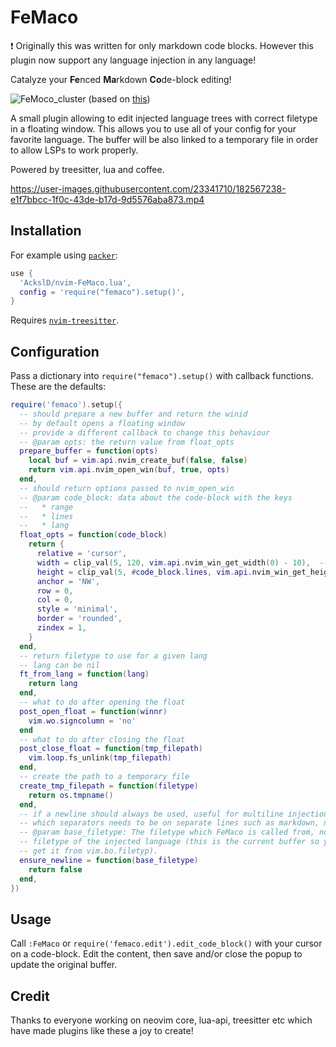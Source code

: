 # FeMaco
:exclamation: Originally this was written for only markdown code blocks. However this plugin now support any language injection in any language!

Catalyze your **Fe**nced **Ma**rkdown **Co**de-block editing!

![FeMoco_cluster](https://user-images.githubusercontent.com/23341710/182566777-492c5e81-95fc-4443-ae6a-23ba2519960e.png)
(based on [this](https://en.wikipedia.org/wiki/FeMoco#/media/File:FeMoco_cluster.svg))

A small plugin allowing to edit injected language trees with correct filetype in a floating window.
This allows you to use all of your config for your favorite language.
The buffer will be also linked to a temporary file in order to allow LSPs to work properly.

Powered by treesitter, lua and coffee.

https://user-images.githubusercontent.com/23341710/182567238-e1f7bbcc-1f0c-43de-b17d-9d5576aba873.mp4

## Installation
For example using [`packer`](https://github.com/wbthomason/packer.nvim):
```lua
use {
  'AckslD/nvim-FeMaco.lua',
  config = 'require("femaco").setup()',
}
```
Requires [`nvim-treesitter`](https://github.com/nvim-treesitter/nvim-treesitter).

## Configuration
Pass a dictionary into `require("femaco").setup()` with callback functions.
These are the defaults:
```lua
require('femaco').setup({
  -- should prepare a new buffer and return the winid
  -- by default opens a floating window
  -- provide a different callback to change this behaviour
  -- @param opts: the return value from float_opts
  prepare_buffer = function(opts)
    local buf = vim.api.nvim_create_buf(false, false)
    return vim.api.nvim_open_win(buf, true, opts)
  end,
  -- should return options passed to nvim_open_win
  -- @param code_block: data about the code-block with the keys
  --   * range
  --   * lines
  --   * lang
  float_opts = function(code_block)
    return {
      relative = 'cursor',
      width = clip_val(5, 120, vim.api.nvim_win_get_width(0) - 10),  -- TODO how to offset sign column etc?
      height = clip_val(5, #code_block.lines, vim.api.nvim_win_get_height(0) - 6),
      anchor = 'NW',
      row = 0,
      col = 0,
      style = 'minimal',
      border = 'rounded',
      zindex = 1,
    }
  end,
  -- return filetype to use for a given lang
  -- lang can be nil
  ft_from_lang = function(lang)
    return lang
  end,
  -- what to do after opening the float
  post_open_float = function(winnr)
    vim.wo.signcolumn = 'no'
  end
  -- what to do after closing the float
  post_close_float = function(tmp_filepath)
    vim.loop.fs_unlink(tmp_filepath)
  end,
  -- create the path to a temporary file
  create_tmp_filepath = function(filetype)
    return os.tmpname()
  end,
  -- if a newline should always be used, useful for multiline injections
  -- which separators needs to be on separate lines such as markdown, neorg etc
  -- @param base_filetype: The filetype which FeMaco is called from, not the
  -- filetype of the injected language (this is the current buffer so you can
  -- get it from vim.bo.filetyp).
  ensure_newline = function(base_filetype)
    return false
  end,
})
```

## Usage
Call `:FeMaco` or `require('femaco.edit').edit_code_block()` with your cursor on a code-block. Edit the content, then save and/or close the popup to update the original buffer.

## Credit
Thanks to everyone working on neovim core, lua-api, treesitter etc which have made plugins like these a joy to create!
